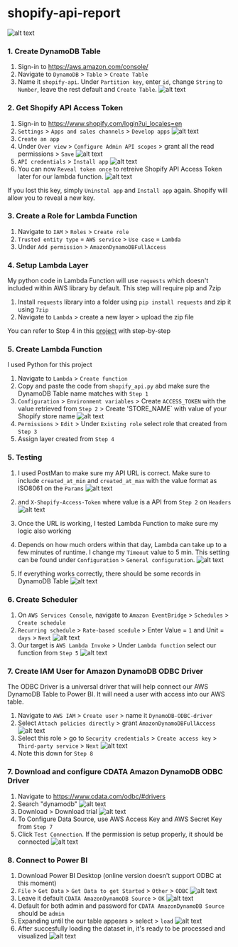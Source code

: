 # shopify-api-report
![alt text](<images/cover.png>)


### 1. Create DynamoDB Table
1. Sign-in to https://aws.amazon.com/console/
2. Navigate to `DynamoDB` > `Table` > `Create Table`
3. Name it `shopify-api`. Under `Partition key`, enter `id`, change `String` to `Number`, leave the rest default and `Create Table`.
![alt text](<images/dynamodb_table.png>)

### 2. Get Shopify API Access Token
1. Sign-in to https://www.shopify.com/login?ui_locales=en
2. `Settings` > `Apps and sales channels` > `Develop apps`
![alt text](<images/shopify1.png>)
3. `Create an app`
4. Under `Over view` > `Configure Admin API scopes` > grant all the read permissions > `Save`
![alt text](<images/shopify2.png>)
5. `API credentials` > `Install app`
![alt text](<images/shopify3.png>)
6. You can now `Reveal token once` to retreive Shopify API Access Token later for our lambda function.
![alt text](<images/shopify4.png>)

If you lost this key, simply `Uninstal app` and `Install app` again. Shopify will allow you to reveal a new key.

### 3. Create a Role for Lambda Function
1. Navigate to `IAM` > `Roles` > `Create role`
2. `Trusted entity type` = `AWS service` > `Use case` = `Lambda`
3. Under `Add permission` > `AmazonDynamoDBFullAccess`

### 4. Setup Lambda Layer
My python code in Lambda Function will use `requests` which doesn't included within AWS library by default. This step will require pip and 7zip

1. Install `requests` library into a folder using `pip install requests` and zip it using `7zip`
2. Navigate to `Lambda` > create a new layer > upload the zip file

You can refer to Step 4 in this [project](https://github.com/nhatvo1502/twilio-microservice) with step-by-step

### 5. Create Lambda Function
I used Python for this project

1. Navigate to `Lambda` > `Create function`
2. Copy and paste the code from `shopify_api.py` abd make sure the DynamoDB Table name matches with `Step 1`
3. `Configuration` > `Environment variables` > Create `ACCESS_TOKEN` with the value retrieved from `Step 2` > Create 'STORE_NAME` with value of your Shopify store name
![alt text](<images/lambda_environmentvars.png>)
4. `Permissions` > `Edit` > Under `Existing role` select role that created from `Step 3`
5. Assign layer created from `Step 4`

### 5. Testing
1. I used PostMan to make sure my API URL is correct. Make sure to include `created_at_min` and `created_at_max` with the value format as ISO8061 on the `Params`
![alt text](<images/testing_postman1.png>)

2. and `X-Shopify-Access-Token` where value is a API from `Step 2` on `Headers`
![alt text](<images/testing_postman2.png>)
3. Once the URL is working, I tested Lambda Function to make sure my logic also working
4. Depends on how much orders within that day, Lambda can take up to a few minutes of runtime. I change my `Timeout` value to 5 min. This setting can be found under `Configuration` > `General configuration`.
![alt text](<images/testing_timeout_config.png>)
5. If everything works correctly, there should be some records in DynamoDB Table
![alt text](<images/testing_dynamodb.png>)

### 6. Create Scheduler
1. On `AWS Services Console`, navigate to `Amazon EventBridge` > `Schedules` > `Create schedule`
2. `Recurring schedule` > `Rate-based scedule` > Enter Value = `1` and Unit = `days` > `Next`
![alt text](<images/scheduler1.png>)
3. Our target is `AWS Lambda Invoke` > Under `Lambda function` select our function from `Step 5` 
![alt text](<images/scheduler2.png>)

### 7. Create IAM User for Amazon DynamoDB ODBC Driver
The ODBC Driver is a universal driver that will help connect our AWS DynamoDB Table to Power BI. It will need a user with access into our AWS table.

1. Navigate to `AWS IAM` > `Create user` > name it `DynamoDB-ODBC-driver`
2. Select `Attach policies directly` > grant `AmazonDynamoDBFullAccess`
![alt text](<images/7-permission.png>)
3. Select this role > go to `Security credentials` > `Create access key` > `Third-party service` > `Next`
![alt text](<images/7-accesskey.png>)
4. Note this down for `Step 8`

### 7. Download and configure CDATA Amazon DynamoDB ODBC Driver
1. Navigate to https://www.cdata.com/odbc/#drivers
2. Search "dynamodb"
![alt text](<images/odbc1.png>)
3. Download > Download trial
![alt text](<images/odbc2.png>)
4. To Configure Data Source, use AWS Access Key and AWS Secret Key from `Step 7`
5. Click `Test Connection`. If the permission is setup properly, it should be connected
![alt text](<images/odbc3.png>)

### 8. Connect to Power BI
1. Download Power BI Desktop (online version doesn't support ODBC at this moment)
2. `File` > `Get Data` > `Get Data to get Started` > `Other` > `ODBC`
![alt text](<images/bi1.png>)
3. Leave it default `CDATA AmazonDynamoDB Source` > `OK`
![alt text](<images/bi2.png>)
4. Default for both admin and password for `CDATA AmazonDynamoDB Source` should be `admin`
5. Expanding until the our table appears > select > `load`
![alt text](<images/bi3.png>)
6. After succesfully loading the dataset in, it's ready to be processed and visualized
![alt text](<images/bi4.png>)
